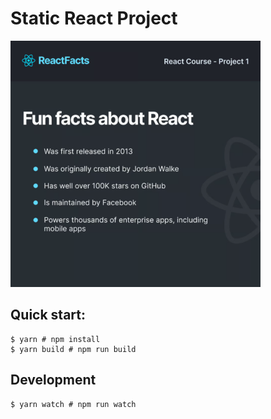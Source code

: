 # Static React Project

<img src="./images/final-app.PNG" width="400px"/>

## Quick start:

```
$ yarn # npm install
$ yarn build # npm run build
````

## Development

```
$ yarn watch # npm run watch
```
